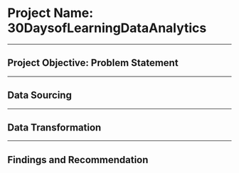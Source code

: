 # Project Name: 30DaysofLearningDataAnalytics

-------
## Project Objective: Problem Statement



-------
## Data Sourcing



--------
## Data Transformation



--------
## Findings and Recommendation
